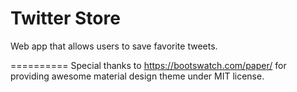 Twitter Store
===========

Web app that allows users to save favorite tweets.


==========
Special thanks to https://bootswatch.com/paper/ for providing awesome material design theme under MIT license.